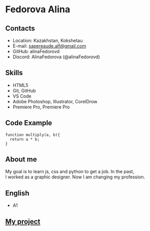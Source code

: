 # Fedorova Alina

## Contacts
- Location: Kazakhstan, Kokshetau
- E-mail: sapereaude.alf@gmail.com
- GitHub: alinaFedorovd
- Discord: AlinaFedorova (@alinaFedorovd)

## Skills
- HTML5
- Git, GitHub
- VS Code
- Adobe Photoshop, Illustrator, CorelDrow
- Premiere Pro, Premiere Pro


## Code Example
```javascriptgit
function multiply(a, b){
  return a * b;
}
```

## About me
My goal is to learn js, css and python to get a job. In the past,\
I worked as a graphic designer. Now I am changing my profession.

## English
- A1

## [My project](https://github.com/alinaFedorovd/rsschool-cv)
